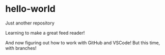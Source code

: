 # hello-world
Just another repository

Learning to make a great feed reader!

And now figuring out how to work with GitHub and VSCode!
But this time, with branches!